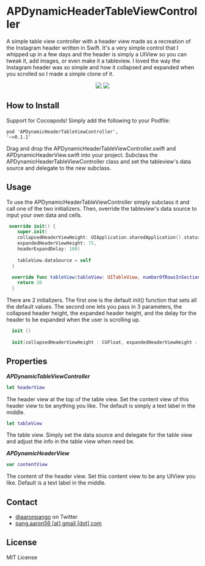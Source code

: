 # APDynamicHeaderTableViewController

A simple table view controller with a header view made as a recreation of the Instagram header written in Swift. It's a very simple control that I whipped up in a few days and the header is simply a UIView so you can tweak it, add images, or even make it a tableview. I loved the way the Instagram header was so simple and how it collapsed and expanded when you scrolled so I made a simple clone of it. 

<p align="center">
<img src="https://raw.github.com/aaronpang/APDynamicHeaderTableViewController/master/Gifs/one.gif"/>
<img src="https://raw.github.com/aaronpang/APDynamicHeaderTableViewController/master/Gifs/two.gif"/>
</p>

## How to Install ##

Support for Cocoapods! Simply add the following to your Podfile:

<code>pod 'APDynamicHeaderTableViewController', '~>0.1.1'</code>

Drag and drop the APDynamicHeaderTableViewController.swift and APDynamicHeaderView.swift into your project. Subclass the APDynamicHeaderTableViewController class and set the tableview's data source and delegate to the new subclass.

## Usage ##

To use the APDynamicHeaderTableViewController simply subclass it and call one of the two initializers. Then, override the tableview's data source to input your own data and cells.

```swift
 override init() {
    super.init(
    collapsedHeaderViewHeight: UIApplication.sharedApplication().statusBarFrame.height,
    expandedHeaderViewHeight: 75,
    headerExpandDelay: 100)
    
    tableView.dataSource = self
  }

  override func tableView(tableView: UITableView, numberOfRowsInSection section: Int) -> Int {
    return 20
  }
```

There are 2 initializers. The first one is the default init() function that sets all the default values. The second one lets you pass in 3 parameters, the collapsed header height, the expanded header height, and the delay for the header to be expanded when the user is scrolling up.

```swift
  init ()
  
  init(collapsedHeaderViewHeight : CGFloat, expandedHeaderViewHeight : CGFloat, headerExpandDelay :CGFloat)
```

## Properties

***APDynamicTableViewController***

```swift
let headerView
```

The header view at the top of the table view. Set the content view of this header view to be anything you like. The default is simply a text label in the middle.

```swift
let tableView
```

The table view. Simply set the data source and delegate for the table view and adjust the info in the table view when need be.

***APDynamicHeaderView***

```swift
var contentView
```

The content of the header view. Set this content view to be any UIView you like. Default is a text label in the middle.

## Contact

* [@aaronpango](https://twitter.com/AaronPango) on Twitter
* <a href="mailTo:pang.aaron56@gmail.com">pang.aaron56 [at] gmail [dot] com</a>

## License

MIT License
